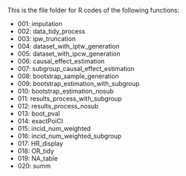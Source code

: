 This is the file folder for R codes of  the following functions:

-  001: imputation
-  002: data_tidy_process
-  003: ipw_truncation
-  004: dataset_with_iptw_generation
-  005: dataset_with_ipcw_generation 
- 006: causal_effect_estimation
- 007: subgroup_causal_effect_estimation 
- 008: bootstrap_sample_generation
- 009: bootstrap_estimation_with_subgroup
- 010: bootstrap_estimation_nosub 
- 011: results_process_with_subgroup 
- 012: results_process_nosub
- 013: boot_pval
- 014: exactPoiCI
- 015: incid_num_weighted
- 016: incid_num_weighted_subgroup
- 017: HR_display
- 018: OR_tidy
- 019: NA_table
- 020: summ